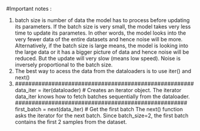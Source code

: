 #Important notes :
1. batch size is number of data the model has to process before updating its parameters. If the batch size is very small, the model takes very less time to update its parametes. In other words, the model looks into the very fewer data of the entire datasets and hence noise will be more. Alternatively, if the batch size is large means, the model is looking into the large data or it has a bigger picture of data and hence noise will be reduced. But the update will very slow (means low speed). Noise is inversely proportional to the batch size.
2. The best way to acess the data from the dataloaders is to use iter() and next()
3.   ######################################################
      data_iter = iter(dataloader)  # Creates an iterator object. The iterator data_iter knows how to fetch batches sequentially from the dataloader.
     ####################################################
      first_batch = next(data_iter)  # Get the first batch
   The next() function asks the iterator for the next batch. Since batch_size=2, the first batch contains the first 2 samples from the dataset.

